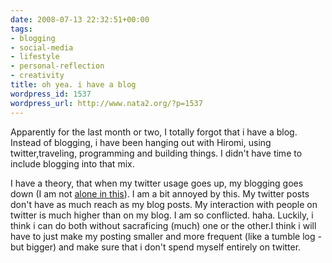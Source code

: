 ```yaml
---
date: 2008-07-13 22:32:51+00:00
tags:
- blogging
- social-media
- lifestyle
- personal-reflection
- creativity
title: oh yea. i have a blog
wordpress_id: 1537
wordpress_url: http://www.nata2.org/?p=1537
---
```


Apparently for the last month or two, I totally forgot that i have a blog. Instead of blogging, i have been hanging out with Hiromi, using twitter,traveling, programming and building things. I didn't have time to include blogging into that mix.

I have a theory, that when my twitter usage goes up, my blogging goes down (I am not <a href="http://www.problogger.net/archives/2008/07/12/does-twitter-distract-from-or-inspire-your-blogging/">alone in this</a>). I am a bit annoyed by this. My twitter posts don't have as much reach as my blog posts. My interaction with people on twitter is much higher than on my blog. I am so conflicted. haha. Luckily, i think i can do both without sacraficing (much) one or the other.I think i will have to just make my posting smaller and more frequent (like a tumble log - but bigger) and make sure that i don't spend myself entirely on twitter.